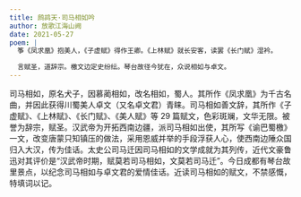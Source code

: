 ```yaml
---
title: 鹧鸪天·司马相如吟
author: 放歌江海山阙
date: 2021-05-27
poem: |
  筝《凤求凰》抱美人，《子虚赋》得作王卿。《上林赋》就长安客，读罢《长门赋》湿衿。

  言赋圣，道辞宗。檄文边定史纷纭。琴台故径今犹在，众说相如与卓文。
---
```


司马相如，原名犬子，因慕蔺相如，改名相如，蜀人。其所作《凤求凰》为千古名曲，并因此获得川蜀美人卓文（又名卓文君）青睐。司马相如善文辞，其所作《子虚赋》、《上林赋》、《长门赋》、《美人赋》等 29 篇赋文，色彩斑斓，文华无限。被誉为辞宗，赋圣。汉武帝为开拓西南边疆，派司马相如出使，其所写《谕巴蜀檄》一文，改变唐蒙只知镇压的做法，采用恩威并举的手段浮获人心，使西南边陲众国归入大汉，传为佳话。太史公司马迁因司马相如的文学成就为其列传，近代文豪鲁迅对其评价是“汉武帝时期，赋莫若司马相如，文莫若司马迁”。今日成都有琴台故里景点，以纪念司马相如与卓文君的爱情佳话。近读司马相如的赋文，不禁感慨，特填词以记。
